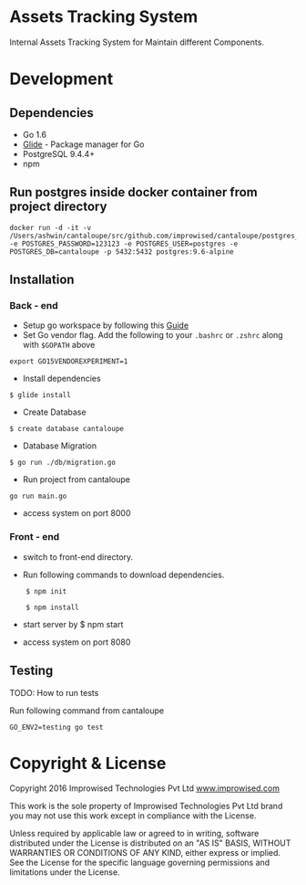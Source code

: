 # Assets Tracking System

Internal Assets Tracking System for Maintain different Components.

# Development

## Dependencies
* Go 1.6
* [Glide](https://github.com/Masterminds/glide) - Package manager for Go
* PostgreSQL 9.4.4+
* npm

## Run postgres inside docker container from project directory
```
docker run -d -it -v /Users/ashwin/cantaloupe/src/github.com/improwised/cantaloupe/postgres_data:/var/lib/postgresql/data -e POSTGRES_PASSWORD=123123 -e POSTGRES_USER=postgres -e POSTGRES_DB=cantaloupe -p 5432:5432 postgres:9.6-alpine
```

## Installation

### Back - end

* Setup go workspace by following this [Guide](https://golang.org/doc/code.html#Organization)
* Set Go vendor flag. Add the following to your `.bashrc` or `.zshrc` along with `$GOPATH` above
```
export GO15VENDOREXPERIMENT=1
```
* Install dependencies
```
$ glide install
```
* Create Database
```
$ create database cantaloupe
```
* Database Migration
```
$ go run ./db/migration.go
```
* Run project from cantaloupe
```
go run main.go
```
* access system on port 8000


### Front - end

* switch to front-end directory.

* Run following commands to download dependencies.
```
    $ npm init

    $ npm install
```

* start server by $ npm start

* access system on port 8080

## Testing

TODO: How to run tests

Run following command from cantaloupe
```
GO_ENV2=testing go test
```
# Copyright & License

Copyright 2016 Improwised Technologies Pvt Ltd
www.improwised.com

This work is the sole property of Improwised Technologies Pvt Ltd brand
you may not use this work except in compliance with the License.

Unless required by applicable law or agreed to in writing, software
distributed under the License is distributed on an "AS IS" BASIS,
WITHOUT WARRANTIES OR CONDITIONS OF ANY KIND, either express or implied.
See the License for the specific language governing permissions and
limitations under the License.
